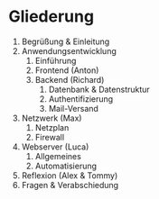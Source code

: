 # Gliederung

1. Begrüßung & Einleitung
2. Anwendungsentwicklung
    1. Einführung
    2. Frontend (Anton)
    3. Backend (Richard)
        1. Datenbank & Datenstruktur
        2. Authentifizierung
        3. Mail-Versand
3. Netzwerk (Max)
    1. Netzplan
    2. Firewall
4. Webserver (Luca)
    1. Allgemeines
    2. Automatisierung
5. Reflexion (Alex & Tommy)
6. Fragen & Verabschiedung